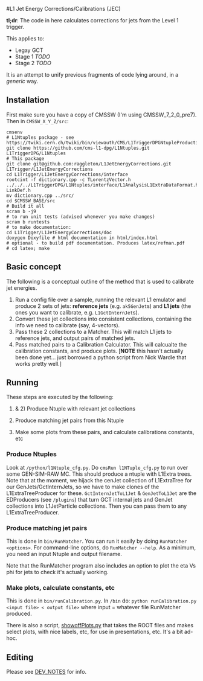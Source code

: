 #L1 Jet Energy Corrections/Calibrations (JEC)

__tl;dr__: The code in here calculates corrections for jets from the Level 1 trigger.

This applies to:

- Legay GCT
- Stage 1 *TODO*
- Stage 2 *TODO*

It is an attempt to unify previous fragments of code lying around, in a *generic* way.

## Installation

First make sure you have a copy of CMSSW (I'm using CMSSW_7_2_0_pre7). Then in `CMSSW_X_Y_Z/src`:

```shell
cmsenv
# L1Ntuples package - see https://twiki.cern.ch/twiki/bin/viewauth/CMS/L1TriggerDPGNtupleProduction
git clone https://github.com/cms-l1-dpg/L1Ntuples.git L1TriggerDPG/L1Ntuples
# This package
git clone git@github.com:raggleton/L1JetEnergyCorrections.git L1Trigger/L1JetEnergyCorrections
cd L1Trigger/L1JetEnergyCorrections/interface
rootcint -f dictionary.cpp -c TLorentzVector.h ../../../L1TriggerDPG/L1Ntuples/interface/L1AnalysisL1ExtraDataFormat.h LinkDef.h
mv dictionary.cpp ../src/
cd $CMSSW_BASE/src
# Build it all
scram b -j9
# to run unit tests (advised whenever you make changes)
scram b runtests
# to make documentation:
cd L1Trigger/L1JetEnergyCorrections/doc
doxygen Doxyfile # html documentation in html/index.html
# optional - to build pdf documentation. Produces latex/refman.pdf
# cd latex; make
```

## Basic concept

The following is a conceptual outline of the method that is used to calibrate jet energies.

1. Run a config file over a sample, running the relevant L1 emulator and produce 2 sets of jets: **reference jets** (e.g. `ak5GenJet`s) and **L1 jets** (the ones you want to calibrate, e.g. `L1GctInternJet`s).
2. Convert these jet collections into consistent collections, containing the info we need to calibrate (say, 4-vectors).
3. Pass these 2 collections to a Matcher. This will match L1 jets to reference jets, and output pairs of matched jets.
4. Pass matched pairs to a Calibration Calculator. This will calcualte the calibration constants, and produce plots. [__NOTE__ this hasn't actually been done yet... just borrowed a python script from Nick Wardle that works pretty well.]

## Running
These steps are executed by the following:

1) & 2) Produce Ntuple with relevant jet collections

3) Produce matching jet pairs from this Ntuple

4) Make some plots from these pairs, and calculate calibrations constants, etc

### Produce Ntuples
Look at `/python/l1Ntuple_cfg.py`. Do `cmsRun l1NTuple_cfg.py` to run over some GEN-SIM-RAW MC. This should produce a ntuple with L1Extra trees. Note that at the moment, we hijack the cenJet collection of L1ExtraTree for our GenJets/GctInternJets, so we have to make clones of the L1ExtraTreeProducer for these. `GctInternJetToL1Jet` & `GenJetToL1Jet` are the EDProducers (see `/plugins`) that turn GCT internal jets and GenJet collections into L1JetParticle collections. Then you can pass them to any L1ExtraTreeProducer.

### Produce matching jet pairs
This is done in `bin/RunMatcher`. You can run it easily by doing `RunMatcher <options>`. For command-line options, do `RunMatcher --help`. As a minimum, you need an input Ntuple and output filename.

Note that the RunMatcher program also includes an option to plot the eta Vs phi for jets to check it's actually working.

### Make plots, calculate constants, etc
This is done in `bin/runCalibration.py`. In `/bin` do: `python runCalibration.py <input file> < output file>` where input = whatever file RunMatcher produced.

There is also a script, [showoffPlots.py](bin/showoffPlots.py) that takes the ROOT files and makes select plots, with nice labels, etc, for use in presentations, etc. It's a bit ad-hoc.


## Editing

Please see [DEV_NOTES](DEV_NOTES.md) for info.